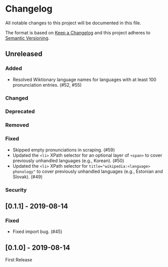 # Changelog

All notable changes to this project will be documented in this file.

The format is based on [Keep a Changelog](http://keepachangelog.com/en/1.0.0/)
and this project adheres to [Semantic Versioning](http://semver.org/spec/v2.0.0.html).

## Unreleased

### Added
- Resolved Wiktionary language names for languages with at least 100
  pronunciation entries. (#52, #55)

### Changed
### Deprecated
### Removed
### Fixed
- Skipped empty pronunciations in scraping. (#59)
- Updated the `<li>` XPath selector for an optional layer of `<span>`
  to cover previously unhandled languages (e.g., Korean). (#50) 
- Updated the `<li>` XPath selector for `title="wikipedia:<language> phonology"`
  to cover previously unhandled languages (e.g., Estonian and Slovak). (#49)

### Security

## [0.1.1] - 2019-08-14

### Fixed
- Fixed import bug. (#45)

## [0.1.0] - 2019-08-14

First Release
